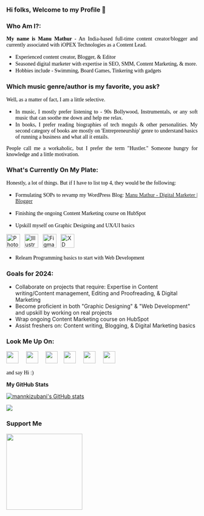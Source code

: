 ### Hi folks, Welcome to my Profile 👋

### Who Am I?:

<p style="text-align: justify;"><span style="color: #000000; font-family: Cambria;">  <b> My name is Manu Mathur </b> - An India-based full-time content creator/blogger and currently associated with iOPEX Technologies as a Content Lead.</span></p>

<ul>
 	<li style="text-align: justify;"><span style="color: #000000; font-family: Cambria;"> Experienced content creator, Blogger, & Editor </span></li>
 	<li style="text-align: justify;"><span style="color: #000000; font-family: Cambria;"> Seasoned digital marketer with expertise in SEO, SMM, Content Marketing, & more.</span></li>
  <li style="text-align: justify;"><span style="color: #000000; font-family: Cambria;"> Hobbies include - Swimming, Board Games, Tinkering with gadgets</span></li> 
</ul>

### Which music genre/author is my favorite, you ask? 

<p style="text-align: justify;"><span style="color: #000000; font-family: Cambria;"> Well, as a matter of fact, I am a little selective.</span></p>
 
 <ul>
 	<li style="text-align: justify;"><span style="color: #000000; font-family: Cambria;">  In music, I mostly prefer listening to - 90s Bollywood, Instrumentals, or any soft music that can soothe me down and help me relax. </span></li>
 	<li style="text-align: justify;"><span style="color: #000000; font-family: Cambria;"> In books, I prefer reading biographies of tech moguls & other personalities. My second category of books are mostly on 'Entrepreneurship' genre to understand basics of running a business and what all it entails.</span></li>
</ul>

<p style="text-align: justify;"><span style="color: #000000; font-family: Cambria;"> People call me a workaholic, but I prefer the term "Hustler." Someone hungry for knowledge and a little motivation.</span></p>

### What's Currently On My Plate:

<p style="text-align: justify;"><span style="color: #000000; font-family: Cambria;"> Honestly, a lot of things. But if I have to list top 4, they would be the following:</span></p>

- <p style="text-align: justify;"><span style="color: #000000; font-family: Cambria;"> Formulating SOPs to revamp my WordPress Blog: <a href="https://whereispillmythoughts.com/" target="_blank" rel="noopener"> Manu Mathur - Digital Marketer | Blogger</a></span></p>

- <p style="text-align: justify;"><span style="color: #000000; font-family: Cambria;"> Finishing the ongoing Content Marketing course on HubSpot</span></p>
- <p style="text-align: justify;"><span style="color: #000000; font-family: Cambria;"> Upskill myself on Graphic Designing and UX/UI basics</span></p>

<a href="https://www.adobe.com/uk/products/photoshop.html" target="_blank" rel="noreferrer"><img src="https://raw.githubusercontent.com/danielcranney/readme-generator/main/public/icons/skills/photoshop-colored.svg" width="36" height="36" alt="Photoshop"/></a> &nbsp; <a href="https://www.adobe.com/uk/products/illustrator.html" target="_blank" rel="noreferrer"><img src="https://raw.githubusercontent.com/danielcranney/readme-generator/main/public/icons/skills/illustrator-colored.svg" width="36" height="36" alt="Illustrator" /></a> &nbsp; <a href="https://www.figma.com/" target="_blank" rel="noreferrer"><img src="https://raw.githubusercontent.com/danielcranney/readme-generator/main/public/icons/skills/figma-colored.svg" width="36" height="36" alt="Figma" /></a> &nbsp; <a href="https://www.adobe.com/uk/products/xd.html" target="_blank" rel="noreferrer"><img src="https://raw.githubusercontent.com/danielcranney/readme-generator/main/public/icons/skills/xd-colored.svg" width="36" height="36" alt="XD" /></a>
<br>
- <p style="text-align: justify;"><span style="color: #000000; font-family: Cambria;"> Relearn Programming basics to start with Web Development</span></p>

### Goals for 2024:

- Collaborate on projects that require: Expertise in Content writing/Content management, Editing and Proofreading, & Digital Marketing
- Become proficient in both "Graphic Designing" & "Web Development" and upskill by working on real projects
- Wrap ongoing Content Marketing course on HubSpot
- Assist freshers on: Content writing, Blogging, & Digital Marketing basics

### Look Me Up On:

<p align="left"> <a href="https://www.facebook.com/mannkizubani" target="_blank" rel="noreferrer"><img src="https://raw.githubusercontent.com/danielcranney/readme-generator/main/public/icons/socials/facebook.svg" width="32" height="32" /></a> &nbsp; &nbsp; <a href="http://www.instagram.com/mann_ki_zubani/" target="_blank" rel="noreferrer"><img src="https://raw.githubusercontent.com/danielcranney/readme-generator/main/public/icons/socials/instagram.svg" width="32" height="32" /></a> &nbsp; &nbsp; <a href="https://www.linkedin.com/in/mannkizubani" target="_blank" rel="noreferrer"><img src="https://raw.githubusercontent.com/danielcranney/readme-generator/main/public/icons/socials/linkedin.svg" width="32" height="32" /></a> &nbsp;&nbsp; <a href="https://www.polywork.com/manu_mathur" target="_blank" rel="noreferrer"><img src="https://raw.githubusercontent.com/danielcranney/readme-generator/main/public/icons/socials/polywork.svg" width="32" height="32" /></a> &nbsp; &nbsp; <a href="https://medium.com/@mannkizubani" target="_blank" rel="noreferrer"><img src="https://raw.githubusercontent.com/danielcranney/readme-generator/main/public/icons/socials/medium.svg" width="32" height="32" /></a> &nbsp; &nbsp; <a href="https://www.twitter.com/mannkizubani" target="_blank" rel="noreferrer"><img src="https://raw.githubusercontent.com/danielcranney/readme-generator/main/public/icons/socials/twitter.svg" width="32" height="32" /></a></p>

<p style="text-align: justify;"><span style="color: #000000; font-family: Cambria;"> and say Hi :) </span></p>

<b>My GitHub Stats</b>

<a href="http://www.github.com/mannkizubani"><img src="https://github-readme-stats.vercel.app/api?username=mannkizubani&show_icons=true&hide=&count_private=true&title_color=0891b2&text_color=ffffff&icon_color=0891b2&bg_color=000000&hide_border=true&show_icons=true" alt="mannkizubani's GitHub stats" /></a>

<a href="http://www.github.com/mannkizubani"><img src="https://github-readme-streak-stats.herokuapp.com/?user=mannkizubani&stroke=ffffff&background=000000&ring=0891b2&fire=0891b2&currStreakNum=ffffff&currStreakLabel=0891b2&sideNums=ffffff&sideLabels=ffffff&dates=ffffff&hide_border=true" /></a>

### Support Me
<a href="https://www.buymeacoffee.com/mannkizubani"><img src="https://cdn.buymeacoffee.com/buttons/v2/default-yellow.png" width="200" /></a>
